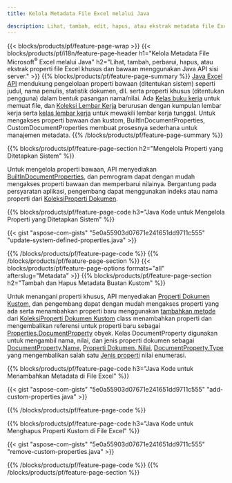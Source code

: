 ```yaml
---
title: Kelola Metadata File Excel melalui Java

description: Lihat, tambah, edit, hapus, atau ekstrak metadata file Excel hanya dengan beberapa baris Java kode
---
```

{{< blocks/products/pf/feature-page-wrap >}}
{{< blocks/products/pf/i18n/feature-page-header h1="Kelola Metadata File Microsoft<sup>&reg;</sup> Excel melalui Java" h2="Lihat, tambah, perbarui, hapus, atau ekstrak properti file Excel khusus dan bawaan menggunakan Java API sisi server." >}}
{{% blocks/products/pf/feature-page-summary %}}
[Java Excel API](/cells/java/) mendukung pengelolaan properti bawaan (ditentukan sistem) seperti judul, nama penulis, statistik dokumen, dll. serta properti khusus (ditentukan pengguna) dalam bentuk pasangan nama/nilai. Ada [Kelas buku kerja](https://reference.aspose.com/cells/java/com.aspose.cells/Workbook) untuk memuat file, dan [Koleksi Lembar Kerja](https://reference.aspose.com/cells/java/com.aspose.cells/WorksheetCollection) berurusan dengan kumpulan lembar kerja serta [kelas lembar kerja](https://reference.aspose.com/cells/java/com.aspose.cells/Worksheet) untuk mewakili lembar kerja tunggal. Untuk mengakses properti bawaan dan kustom, BuiltInDocumentProperties, CustomDocumentProperties membuat prosesnya sederhana untuk manajemen metadata. 
{{% /blocks/products/pf/feature-page-summary %}}

{{% blocks/products/pf/feature-page-section h2="Mengelola Properti yang Ditetapkan Sistem" %}}

Untuk mengelola properti bawaan, API menyediakan [BuiltInDocumentProperties](https://reference.aspose.com/cells/java/com.aspose.cells/worksheetcollection#BuiltInDocumentProperties), dan pemrogram dapat dengan mudah mengakses properti bawaan dan memperbarui nilainya. Bergantung pada persyaratan aplikasi, pengembang dapat menggunakan indeks atau nama properti dari [KoleksiProperti Dokumen](https://reference.aspose.com/cells/java/com.aspose.cells/DocumentPropertyCollection). 

{{% blocks/products/pf/feature-page-code h3="Java Kode untuk Mengelola Properti yang Ditetapkan Sistem" %}}

{{< gist "aspose-com-gists" "5e0a55903d07671e241651dd9711c555" "update-system-defined-properties.java" >}}

{{% /blocks/products/pf/feature-page-code %}}
{{% /blocks/products/pf/feature-page-section %}}
{{< blocks/products/pf/feature-page-options formats="all" afterslug="Metadata" >}}
{{% blocks/products/pf/feature-page-section h2="Tambah dan Hapus Metadata Buatan Kustom" %}}

Untuk menangani properti khusus, API menyediakan [Properti Dokumen Kustom](https://reference.aspose.com/cells/java/com.aspose.cells/worksheetcollection#CustomDocumentProperties), dan pengembang dapat dengan mudah mengakses properti yang ada serta menambahkan properti baru menggunakan [tambahkan metode](https://reference.aspose.com/cells/java/com.aspose.cells/customdocumentpropertycollection#add(java.lang.String,%20boolean)) dari [KoleksiProperti Dokumen Kustom](https://reference.aspose.com/cells/java/com.aspose.cells/CustomDocumentPropertyCollection) class menambahkan properti dan mengembalikan referensi untuk properti baru sebagai [Properties.DocumentProperty](https://reference.aspose.com/cells/java/com.aspose.cells/DocumentProperty) obyek. Kelas DocumentProperty digunakan untuk mengambil nama, nilai, dan jenis properti dokumen sebagai [DocumentProperty.Name](https://reference.aspose.com/cells/java/com.aspose.cells/documentproperty#Name), [Properti Dokumen. Nilai](https://reference.aspose.com/cells/java/com.aspose.cells/documentproperty#Value),  [DocumentProperty.Type](https://reference.aspose.com/cells/java/com.aspose.cells/documentproperty#Type) yang mengembalikan salah satu [Jenis properti](https://reference.aspose.com/cells/java/com.aspose.cells/PropertyType) nilai enumerasi. 
 
{{% blocks/products/pf/feature-page-code h3="Java Kode untuk Menambahkan Metadata di File Excel" %}}

{{< gist "aspose-com-gists" "5e0a55903d07671e241651dd9711c555" "add-custom-properties.java" >}}

{{% /blocks/products/pf/feature-page-code %}}


{{% blocks/products/pf/feature-page-code h3="Java Kode untuk Menghapus Properti Kustom di File Excel" %}}

{{< gist "aspose-com-gists" "5e0a55903d07671e241651dd9711c555" "remove-custom-properties.java" >}}

{{% /blocks/products/pf/feature-page-code %}}
{{% /blocks/products/pf/feature-page-section %}}
